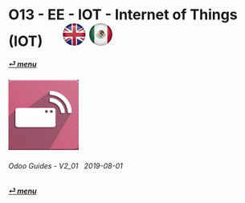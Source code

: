 # O13 - EE - IOT - Internet of Things (IOT) &nbsp;&nbsp;&nbsp;&nbsp; [![en-uk](/doc/img/en-uk_flag_button_small.png)](/en-uk/o13/ee/iot/en-uk-o13-ee-iot-internet-of-things-guides.md) [ ![es-mx](/doc/img/es-mx_flag_button_small.png)](/es-mx/o13/ee/iot/es-mx-o13-ee-iot-internet-of-things-guides.md)
#### [_&#x23CE; menu_](/en-uk/o13/ee/en-uk-o13-ee-guides-menu.md "Back to EE menu")  
### ![iot](/doc/img/iot.png)
	
###### Odoo Guides - V2_01 &nbsp; 2019-08-01  
**[_&#x23CE; menu_](/en-uk/o13/ee/en-uk-o13-ee-guides-menu.md)**  
